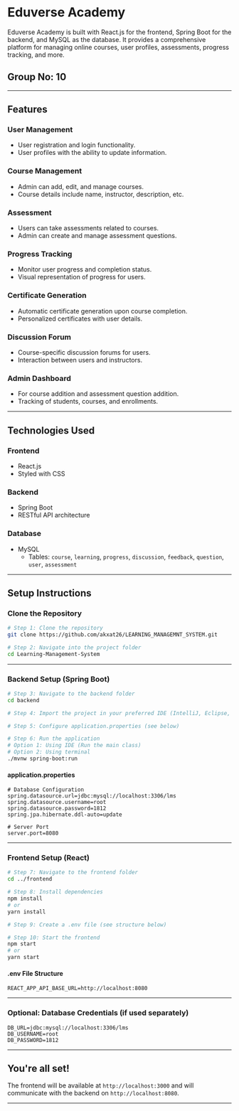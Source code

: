 # Eduverse Academy

Eduverse Academy is built with React.js for the frontend, Spring Boot for the backend, and MySQL as the database. It provides a comprehensive platform for managing online courses, user profiles, assessments, progress tracking, and more.

## Group No: 10

---

## Features

### User Management
- User registration and login functionality.
- User profiles with the ability to update information.

### Course Management
- Admin can add, edit, and manage courses.
- Course details include name, instructor, description, etc.

### Assessment
- Users can take assessments related to courses.
- Admin can create and manage assessment questions.

### Progress Tracking
- Monitor user progress and completion status.
- Visual representation of progress for users.

### Certificate Generation
- Automatic certificate generation upon course completion.
- Personalized certificates with user details.

### Discussion Forum
- Course-specific discussion forums for users.
- Interaction between users and instructors.

### Admin Dashboard
- For course addition and assessment question addition.
- Tracking of students, courses, and enrollments.

---

## Technologies Used

### Frontend
- React.js
- Styled with CSS

### Backend
- Spring Boot
- RESTful API architecture

### Database
- MySQL  
  - Tables: `course`, `learning`, `progress`, `discussion`, `feedback`, `question`, `user`, `assessment`

---

## Setup Instructions

### Clone the Repository
```bash
# Step 1: Clone the repository
git clone https://github.com/akxat26/LEARNING_MANAGEMNT_SYSTEM.git

# Step 2: Navigate into the project folder
cd Learning-Management-System
```

---

### Backend Setup (Spring Boot)
```bash
# Step 3: Navigate to the backend folder
cd backend

# Step 4: Import the project in your preferred IDE (IntelliJ, Eclipse, etc.)

# Step 5: Configure application.properties (see below)

# Step 6: Run the application
# Option 1: Using IDE (Run the main class)
# Option 2: Using terminal
./mvnw spring-boot:run
```

#### application.properties
```properties
# Database Configuration
spring.datasource.url=jdbc:mysql://localhost:3306/lms
spring.datasource.username=root
spring.datasource.password=1812
spring.jpa.hibernate.ddl-auto=update

# Server Port
server.port=8080
```

---

### Frontend Setup (React)
```bash
# Step 7: Navigate to the frontend folder
cd ../frontend

# Step 8: Install dependencies
npm install
# or
yarn install

# Step 9: Create a .env file (see structure below)

# Step 10: Start the frontend
npm start
# or
yarn start
```

#### .env File Structure
```env
REACT_APP_API_BASE_URL=http://localhost:8080
```

---

### Optional: Database Credentials (if used separately)
```env
DB_URL=jdbc:mysql://localhost:3306/lms
DB_USERNAME=root
DB_PASSWORD=1812
```

---

## You're all set!
The frontend will be available at `http://localhost:3000` and will communicate with the backend on `http://localhost:8080`.

---
